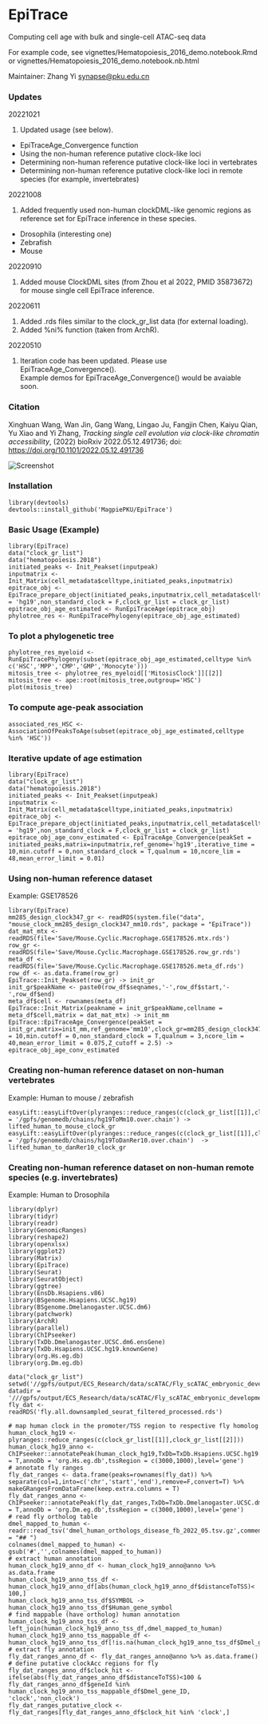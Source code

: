 # EpiTrace
 Computing cell age with bulk and single-cell ATAC-seq data   
 
 For example code, see vignettes/Hematopoiesis_2016_demo.notebook.Rmd or vignettes/Hematopoiesis_2016_demo.notebook.nb.html  

 Maintainer: Zhang Yi <synapse@pku.edu.cn>      
 
 


### Updates   
20221021     
1. Updated usage (see below).  
- EpiTraceAge_Convergence function  
- Using the non-human reference putative clock-like loci   
- Determining non-human reference putative clock-like loci in vertebrates   
- Determining non-human reference putative clock-like loci in remote species (for example, invertebrates)    


20221008     
1. Added frequently used non-human clockDML-like genomic regions as reference set for EpiTrace inference in these species.  
- Drosophila (interesting one)  
- Zebrafish  
- Mouse   

  
20220910   
1. Added mouse ClockDML sites (from Zhou et al 2022, PMID 35873672) for mouse single cell EpiTrace inference.  
  
20220611   
1. Added .rds files similar to the clock_gr_list data (for external loading).  
2. Added %ni% function (taken from ArchR).      

20220510   
1. Iteration code has been updated. Please use EpiTraceAge_Convergence().   
Example demos for EpiTraceAge_Convergence() would be avaiable soon.  


### Citation
Xinghuan Wang, Wan Jin, Gang Wang, Lingao Ju, Fangjin Chen, Kaiyu Qian, Yu Xiao and Yi Zhang, *Tracking single cell evolution via clock-like chromatin accessibility*, (2022) bioRxiv 2022.05.12.491736; doi: https://doi.org/10.1101/2022.05.12.491736          



![Screenshot](demo.png)
 
### Installation
```
library(devtools)   
devtools::install_github('MagpiePKU/EpiTrace')    
```

### Basic Usage (Example)  
```
library(EpiTrace)  
data("clock_gr_list")  
data("hematopoiesis.2018")   
initiated_peaks <- Init_Peakset(inputpeak)  
inputmatrix <- Init_Matrix(cell_metadata$celltype,initiated_peaks,inputmatrix)
epitrace_obj <- EpiTrace_prepare_object(initiated_peaks,inputmatrix,cell_metadata$celltype,ref_genome = 'hg19',non_standard_clock = F,clock_gr_list = clock_gr_list)  
epitrace_obj_age_estimated <- RunEpiTraceAge(epitrace_obj)  
phylotree_res <- RunEpiTracePhylogeny(epitrace_obj_age_estimated)  
```

### To plot a phylogenetic tree
```
phylotree_res_myeloid <- RunEpiTracePhylogeny(subset(epitrace_obj_age_estimated,celltype %in% c('HSC','MPP','CMP','GMP','Monocyte')))   
mitosis_tree <- phylotree_res_myeloid[['MitosisClock']][[2]]  
mitosis_tree <- ape::root(mitosis_tree,outgroup='HSC')  
plot(mitosis_tree)  
```

### To compute age-peak association  
```
associated_res_HSC <- AssociationOfPeaksToAge(subset(epitrace_obj_age_estimated,celltype %in% 'HSC'))   
```
 
### Iterative update of age estimation    
```
library(EpiTrace)  
data("clock_gr_list")  
data("hematopoiesis.2018")   
initiated_peaks <- Init_Peakset(inputpeak)  
inputmatrix <- Init_Matrix(cell_metadata$celltype,initiated_peaks,inputmatrix)
epitrace_obj <- EpiTrace_prepare_object(initiated_peaks,inputmatrix,cell_metadata$celltype,ref_genome = 'hg19',non_standard_clock = F,clock_gr_list = clock_gr_list)  
epitrace_obj_age_conv_estimated <- EpiTraceAge_Convergence(peakSet = initiated_peaks,matrix=inputmatrix,ref_genome='hg19',iterative_time = 10,min.cutoff = 0,non_standard_clock = T,qualnum = 10,ncore_lim = 48,mean_error_limit = 0.01) 
```

### Using non-human reference dataset  
Example: GSE178526  
```
library(EpiTrace)  
mm285_design_clock347_gr <- readRDS(system.file("data", "mouse_clock_mm285_design_clock347_mm10.rds", package = "EpiTrace")) 
dat_mat_mtx <- readRDS(file='Save/Mouse.Cyclic.Macrophage.GSE178526.mtx.rds')
row_gr <- readRDS(file='Save/Mouse.Cyclic.Macrophage.GSE178526.row_gr.rds')
meta_df <- readRDS(file='Save/Mouse.Cyclic.Macrophage.GSE178526.meta_df.rds')
row_df <- as.data.frame(row_gr)
EpiTrace::Init_Peakset(row_gr) -> init_gr
init_gr$peakName <- paste0(row_df$seqnames,'-',row_df$start,'-',row_df$end)
meta_df$cell <- rownames(meta_df)
EpiTrace::Init_Matrix(peakname = init_gr$peakName,cellname = meta_df$cell,matrix = dat_mat_mtx) -> init_mm
EpiTrace::EpiTraceAge_Convergence(peakSet = init_gr,matrix=init_mm,ref_genome='mm10',clock_gr=mm285_design_clock347_gr,iterative_time = 10,min.cutoff = 0,non_standard_clock = T,qualnum = 3,ncore_lim = 40,mean_error_limit = 0.075,Z_cutoff = 2.5) -> epitrace_obj_age_conv_estimated
```
 

### Creating non-human reference dataset on non-human vertebrates  
Example: Human to mouse / zebrafish    
```
easyLift::easyLiftOver(plyranges::reduce_ranges(c(clock_gr_list[[1]],clock_gr_list[[2]])),map = '/gpfs/genomedb/chains/hg19ToMm10.over.chain') -> lifted_human_to_mouse_clock_gr
easyLift::easyLiftOver(plyranges::reduce_ranges(c(clock_gr_list[[1]],clock_gr_list[[2]])),map = '/gpfs/genomedb/chains/hg19ToDanRer10.over.chain')  -> lifted_human_to_danRer10_clock_gr
```
 
### Creating non-human reference dataset on non-human remote species (e.g. invertebrates)    
Example: Human to Drosophila    
```
library(dplyr)
library(tidyr)
library(readr)
library(GenomicRanges)
library(reshape2)
library(openxlsx)
library(ggplot2)
library(Matrix)
library(EpiTrace)
library(Seurat)
library(SeuratObject)
library(ggtree)
library(EnsDb.Hsapiens.v86)
library(BSgenome.Hsapiens.UCSC.hg19)
library(BSgenome.Dmelanogaster.UCSC.dm6)
library(patchwork)
library(ArchR)
library(parallel)
library(ChIPseeker)
library(TxDb.Dmelanogaster.UCSC.dm6.ensGene)
library(TxDb.Hsapiens.UCSC.hg19.knownGene)
library(org.Hs.eg.db)
library(org.Dm.eg.db)

data("clock_gr_list")
setwd('//gpfs/output/ECS_Research/data/scATAC/Fly_scATAC_embryonic_development_Science2022/')
datadir = '///gpfs/output/ECS_Research/data/scATAC/Fly_scATAC_embryonic_development_Science2022/'
fly_dat <- readRDS('fly.all.downsampled_seurat_filtered_processed.rds')

# map human clock in the promoter/TSS region to respective fly homolog
human_clock_hg19 <- plyranges::reduce_ranges(c(clock_gr_list[[1]],clock_gr_list[[2]]))
human_clock_hg19_anno <- ChIPseeker::annotatePeak(human_clock_hg19,TxDb=TxDb.Hsapiens.UCSC.hg19.knownGene,assignGenomicAnnotation = T,annoDb = 'org.Hs.eg.db',tssRegion = c(3000,1000),level='gene')
# annotate fly ranges
fly_dat_ranges <- data.frame(peaks=rownames(fly_dat)) %>% separate(col=1,into=c('chr','start','end'),remove=F,convert=T) %>% makeGRangesFromDataFrame(keep.extra.columns = T)
fly_dat_ranges_anno <- ChIPseeker::annotatePeak(fly_dat_ranges,TxDb=TxDb.Dmelanogaster.UCSC.dm6.ensGene,assignGenomicAnnotation = T,annoDb = 'org.Dm.eg.db',tssRegion = c(3000,1000),level='gene')
# read fly ortholog table
dmel_mapped_to_human <- readr::read_tsv('dmel_human_orthologs_disease_fb_2022_05.tsv.gz',comment = "## ")
colnames(dmel_mapped_to_human) <- gsub('#','',colnames(dmel_mapped_to_human))
# extract human annotation
human_clock_hg19_anno_df <- human_clock_hg19_anno@anno %>% as.data.frame
human_clock_hg19_anno_tss_df <- human_clock_hg19_anno_df[abs(human_clock_hg19_anno_df$distanceToTSS)< 100,]
human_clock_hg19_anno_tss_df$SYMBOL -> human_clock_hg19_anno_tss_df$Human_gene_symbol
# find mappable (have ortholog) human annotation
human_clock_hg19_anno_tss_df <- left_join(human_clock_hg19_anno_tss_df,dmel_mapped_to_human)
human_clock_hg19_anno_tss_mappable_df <- human_clock_hg19_anno_tss_df[!is.na(human_clock_hg19_anno_tss_df$Dmel_gene_ID),]
# extract fly annotation
fly_dat_ranges_anno_df <- fly_dat_ranges_anno@anno %>% as.data.frame() 
# define putative clockAcc regions for fly
fly_dat_ranges_anno_df$clock_hit <- ifelse(abs(fly_dat_ranges_anno_df$distanceToTSS)<100 & fly_dat_ranges_anno_df$geneId %in% human_clock_hg19_anno_tss_mappable_df$Dmel_gene_ID, 'clock','non_clock')
fly_dat_ranges_putative_clock <- fly_dat_ranges[fly_dat_ranges_anno_df$clock_hit %in% 'clock',]
```


